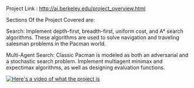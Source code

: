 Project Link : http://ai.berkeley.edu/project_overview.html

Sections Of the Project Covered are:

Search: Implement depth-first, breadth-first, uniform cost, and A* search algorithms. These algorithms are used to solve navigation and traveling salesman problems in the Pacman world.

Multi-Agent Search: Classic Pacman is modeled as both an adversarial and a stochastic search problem. Implement multiagent minimax and expectimax algorithms, as well as designing evaluation functions.

[![Here's a video of what the project is](https://img.youtube.com/vi/FWlkkY0e-Dw/maxresdefault.jpg)](https://youtu.be/FWlkkY0e-Dw)
